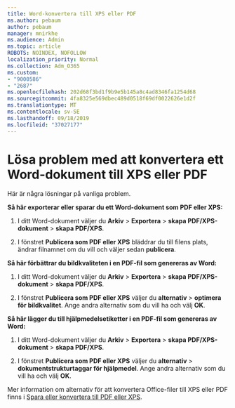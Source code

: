 ```yaml
---
title: Word-konvertera till XPS eller PDF
ms.author: pebaum
author: pebaum
manager: mnirkhe
ms.audience: Admin
ms.topic: article
ROBOTS: NOINDEX, NOFOLLOW
localization_priority: Normal
ms.collection: Adm_O365
ms.custom:
- "9000586"
- "2687"
ms.openlocfilehash: 202d68f3bd1f9b9e5b145a8c4ad8346fa1254d68
ms.sourcegitcommit: 4fa8325e569dbec489d0518f69df0022626e1d2f
ms.translationtype: MT
ms.contentlocale: sv-SE
ms.lasthandoff: 09/18/2019
ms.locfileid: "37027177"
---
```

# <a name="resolve-issues-converting-a-word-document-to-xps-or-pdf"></a>Lösa problem med att konvertera ett Word-dokument till XPS eller PDF

Här är några lösningar på vanliga problem. 

**Så här exporterar eller sparar du ett Word-dokument som PDF eller XPS:**

1. I ditt Word-dokument väljer du **Arkiv** > **Exportera** > **skapa PDF/XPS-dokument** > **skapa PDF/XPS**.

2. I fönstret **Publicera som PDF eller XPS** bläddrar du till filens plats, ändrar filnamnet om du vill och väljer sedan **publicera**.

**Så här förbättrar du bildkvaliteten i en PDF-fil som genereras av Word:**

1. I ditt Word-dokument väljer du **Arkiv** > **Exportera** > **skapa PDF/XPS-dokument** > **skapa PDF/XPS**.

2. I fönstret **Publicera som PDF eller XPS** väljer du **alternativ** > **optimera för bildkvalitet**. Ange andra alternativ som du vill ha och välj **OK**. 

**Så här lägger du till hjälpmedelsetiketter i en PDF-fil som genereras av Word:**
 
1. I ditt Word-dokument väljer du **Arkiv** > **Exportera** > **skapa PDF/XPS-dokument** > **skapa PDF/XPS**.

2. I fönstret **Publicera som PDF eller XPS** väljer du **alternativ** > **dokumentstrukturtaggar för hjälpmedel**. Ange andra alternativ som du vill ha och välj **OK**.

Mer information om alternativ för att konvertera Office-filer till XPS eller PDF finns i [Spara eller konvertera till PDF eller XPS](https://support.office.com/article/d85416c5-7d77-4fd6-a216-6f4bf7c7c110).